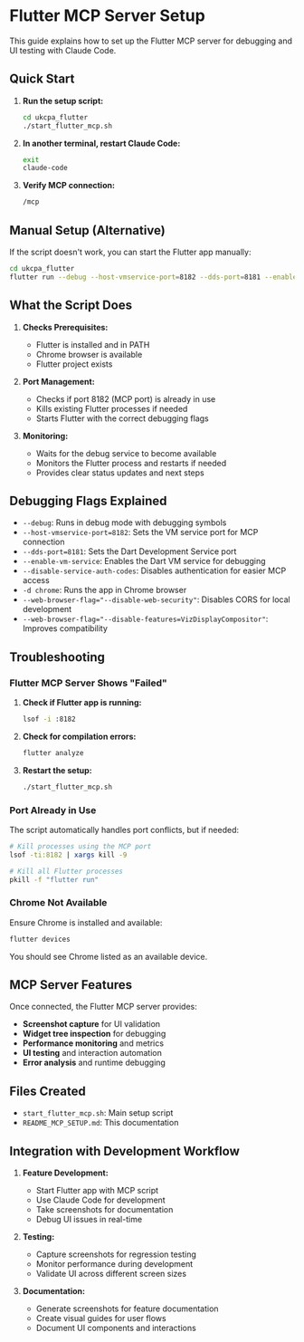 # Flutter MCP Server Setup

This guide explains how to set up the Flutter MCP server for debugging and UI testing with Claude Code.

## Quick Start

1. **Run the setup script:**
   ```bash
   cd ukcpa_flutter
   ./start_flutter_mcp.sh
   ```

2. **In another terminal, restart Claude Code:**
   ```bash
   exit
   claude-code
   ```

3. **Verify MCP connection:**
   ```bash
   /mcp
   ```

## Manual Setup (Alternative)

If the script doesn't work, you can start the Flutter app manually:

```bash
cd ukcpa_flutter
flutter run --debug --host-vmservice-port=8182 --dds-port=8181 --enable-vm-service --disable-service-auth-codes -d chrome
```

## What the Script Does

1. **Checks Prerequisites:**
   - Flutter is installed and in PATH
   - Chrome browser is available
   - Flutter project exists

2. **Port Management:**
   - Checks if port 8182 (MCP port) is already in use
   - Kills existing Flutter processes if needed
   - Starts Flutter with the correct debugging flags

3. **Monitoring:**
   - Waits for the debug service to become available
   - Monitors the Flutter process and restarts if needed
   - Provides clear status updates and next steps

## Debugging Flags Explained

- `--debug`: Runs in debug mode with debugging symbols
- `--host-vmservice-port=8182`: Sets the VM service port for MCP connection
- `--dds-port=8181`: Sets the Dart Development Service port
- `--enable-vm-service`: Enables the Dart VM service for debugging
- `--disable-service-auth-codes`: Disables authentication for easier MCP access
- `-d chrome`: Runs the app in Chrome browser
- `--web-browser-flag="--disable-web-security"`: Disables CORS for local development
- `--web-browser-flag="--disable-features=VizDisplayCompositor"`: Improves compatibility

## Troubleshooting

### Flutter MCP Server Shows "Failed"

1. **Check if Flutter app is running:**
   ```bash
   lsof -i :8182
   ```

2. **Check for compilation errors:**
   ```bash
   flutter analyze
   ```

3. **Restart the setup:**
   ```bash
   ./start_flutter_mcp.sh
   ```

### Port Already in Use

The script automatically handles port conflicts, but if needed:

```bash
# Kill processes using the MCP port
lsof -ti:8182 | xargs kill -9

# Kill all Flutter processes
pkill -f "flutter run"
```

### Chrome Not Available

Ensure Chrome is installed and available:

```bash
flutter devices
```

You should see Chrome listed as an available device.

## MCP Server Features

Once connected, the Flutter MCP server provides:

- **Screenshot capture** for UI validation
- **Widget tree inspection** for debugging
- **Performance monitoring** and metrics
- **UI testing** and interaction automation
- **Error analysis** and runtime debugging

## Files Created

- `start_flutter_mcp.sh`: Main setup script
- `README_MCP_SETUP.md`: This documentation

## Integration with Development Workflow

1. **Feature Development:**
   - Start Flutter app with MCP script
   - Use Claude Code for development
   - Take screenshots for documentation
   - Debug UI issues in real-time

2. **Testing:**
   - Capture screenshots for regression testing
   - Monitor performance during development
   - Validate UI across different screen sizes

3. **Documentation:**
   - Generate screenshots for feature documentation
   - Create visual guides for user flows
   - Document UI components and interactions